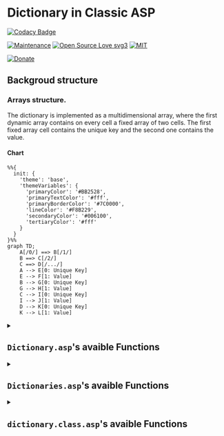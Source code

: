 # Dictionary in Classic ASP

[![Codacy Badge](https://app.codacy.com/project/badge/Grade/aadc6762a5a64808a2887afea2969e1d)](https://app.codacy.com/gh/R0mb0/Dictionary_classic_asp/dashboard?utm_source=gh&utm_medium=referral&utm_content=&utm_campaign=Badge_grade)

[![Maintenance](https://img.shields.io/badge/Maintained%3F-yes-green.svg)](https://github.com/R0mb0/Dictionary_classic_asp)
[![Open Source Love svg3](https://badges.frapsoft.com/os/v3/open-source.svg?v=103)](https://github.com/R0mb0/Dictionary_classic_asp)
[![MIT](https://img.shields.io/badge/License-MIT-blue.svg)](https://opensource.org/license/mit)

[![Donate](https://img.shields.io/badge/PayPal-Donate%20to%20Author-blue.svg)](http://paypal.me/R0mb0)

## Backgroud structure

### Arrays structure.
The dictionary is implemented as a multidimensional array, where the first dynamic array contains on every cell a fixed array of two cells. 
The first fixed array cell contains the unique key and the second one contains the value. 

#### Chart
```mermaid
%%{
  init: {
    'theme': 'base',
    'themeVariables': {
      'primaryColor': '#BB2528',
      'primaryTextColor': '#fff',
      'primaryBorderColor': '#7C0000',
      'lineColor': '#F8B229',
      'secondaryColor': '#006100',
      'tertiaryColor': '#fff'
    }
  }
}%%
graph TD;
    A[/0/] ==> B[/1/]
    B ==> C[/2/]
    C ==> D[/.../]
    A --> E[0: Unique Key]
    E --> F[1: Value]
    B --> G[0: Unique Key]
    G --> H[1: Value]
    C --> I[0: Unique Key]
    I --> J[1: Value]
    D --> K[0: Unique Key]
    K --> L[1: Value]
```

<details>
  <summary> 

 ## `Dictionary.asp`'s avaible Functions
  
  </summary>

- **Initialize an array as a dictionary** -> `get_initialized_dictionary()`
- **Add an element into a dictionary** -> `add_element_to_dictionary(key,value)`
- **Get value from key** -> `get_dictionary_value_from_key(key)`
- **Set value from key** -> `set_dictionary_value_from_key(key,value)`
- **Change a key into dictionary** -> `change_dictionary_key(old_key,new_key)`
- **Remove dictionary element from key** -> `remove_dictionary_element_from_index(idx)`
- **Remove dictionary element from index** -> `remove_dictionary_element_from_index(idx)`
- **Remove last element from dictionary** -> `remove_last_element_from_dictionary()`
- **Remove elements from dictionary using indices (pass to function an array with the indices)** -> `remove_dictionary_elements_from_indices(indices)`
- **Remove all elements with the same value from dictionary** -> `remove_dictionary_elements_from_value(value)`
- **Replace all value occurrences with a new value in dictionary** -> `replace_all_value_occurrences(old_value,new_value)`
- **Get key index from dictionary** -> `get_key_index_from_dictionary(key)`
- **Reset a dictionary** -> `get_initialized_dictionary()`
- **Get dictionary key from index** -> `get_dictionary_key_from_index(idx)`
- **Get first value index occurrence** -> `get_first_value_index_occurrence(value)`
- **Get all indices of a value** -> `get_all_value_indices(value)`
- **Check if a key has been used into dictionary** -> `check_if_key_has_been_used(key)`
- **Check if a value is present in the dictionary** -> `check_if_value_is_present(value)`
- **Get dictionary value from index** -> `get_dictionary_value_from_index(idx)`
- **Get dictionary dimension** -> `get_dictionary_dimension()`
- **Write a dictionary** -> `write_dictionary()`

## How to use: 

> From `Test.asp`

1. Create array and initialize it as dictionary
   ```
   <!--#include file="Dictionaries.asp"-->
   <%
   Dim dictionary
   dictionary = Array()
   dictionary = get_initialized_dictionary()
   ```
2. Pass the dictionary to functions for manage
   ```
   add_element_to_dictionary_array "0001","Ice ice baby"
   add_element_to_dictionary_array "0002","Dove lo vuoi tu"
   add_element_to_dictionary_array "0003","Hot shot"
   write_dictionary
   %>
   ```
</details>

<details>
  <summary> 

 ## `Dictionaries.asp`'s avaible Functions
  
  </summary>

- **Initialize an array as a dictionary** -> `get_initialized_dictionary()`
- **Add an element into a dictionary** -> `add_element_to_dictionary(dictionary,key,value)`
- **Get value from key** -> `get_dictionary_value_from_key(dictionary,key)`
- **Set value from key** -> `set_dictionary_value_from_key(dictionary,key,value)`
- **Change a key into dictionary** -> `change_dictionary_key(dictionary,old_key,new_key)`
- **Remove dictionary element from key** -> `remove_dictionary_element_from_index(dictionary,idx)`
- **Remove dictionary element from index** -> `remove_dictionary_element_from_index(dictionary,idx)`
- **Remove last element from dictionary** -> `remove_last_element_from_dictionary(dictionary)`
- **Remove elements from dictionary using indices (pass to function an array with the indices)** -> `remove_dictionary_elements_from_indices(dictionary,indices)`
- **Remove all elements with the same value from dictionary** -> `remove_dictionary_elements_from_value(dictionary,value)`
- **Replace all value occurrences with a new value in dictionary** -> `replace_all_value_occurrences(dictionary,old_value,new_value)`
- **Get key index from dictionary** -> `get_key_index_from_dictionary(dictionary,key)`
- **Reset a dictionary** -> `get_initialized_dictionary()`
- **Get dictionary key from index** -> `get_dictionary_key_from_index(dictionary,idx)`
- **Get first value index occurrence** -> `get_first_value_index_occurrence(dictionary,value)`
- **Get all indices of a value** -> `get_all_value_indices(dictionary,value)`
- **Check if a key has been used into dictionary** -> `check_if_key_has_been_used(dictionary,key)`
- **Check if a value is present in the dictionary** -> `check_if_value_is_present(dictionary,value)`
- **Get dictionary value from index** -> `get_dictionary_value_from_index(dictionary,idx)`
- **Get dictionary dimension** -> `get_dictionary_dimension(dictionary)`
- **Write a dictionary** -> `write_dictionary(dictionary)`

## How to use: 

> From `Test.asp`

1. Create array and initialize it as dictionary
   ```
   <!--#include file="Dictionary.asp"-->
   <%
   Dim dictionary
   dictionary = Array()
   dictionary = get_initialized_dictionary()
   ```
2. Pass the dictionary to functions for manage
   ```
   add_element_to_dictionary_array dictionary,"0001","Ice ice baby"
   add_element_to_dictionary_array dictionary,"0002","Dove lo vuoi tu"
   add_element_to_dictionary_array dictionary,"0003","Hot shot"
   write_dictionary dictionary
   %>
   ```
   </details>

<details>
  <summary> 

## `dictionary.class.asp`'s avaible Functions
  
  </summary>

- **Add an element into a dictionary** -> `add_element(key,value)`
- **Get value from key** -> `get_value_from_key(key)`
- **Set value from key** -> `set_value_from_key(key,value)`
- **Change a key into dictionary** -> `change_key(old_key,new_key)`
- **Remove dictionary element from key** -> `remove_element_from_index(idx)`
- **Remove dictionary element from index** -> `remove_element_from_index(idx)`
- **Remove last element from dictionary** -> `remove_last_element(dictionary)`
- **Remove elements from dictionary using indices (pass to function an array with the indices)** -> `remove_elements_from_indices(indices)`
- **Remove all elements with the same value from dictionary** -> `remove_elements_from_value(value)`
- **Replace all value occurrences with a new value in dictionary** -> `replace_all_value_occurrences(old_value,new_value)`
- **Get key index from dictionary** -> `get_key_index(key)`
- **Reset a dictionary** -> Re-initialize the object
- **Get dictionary key from index** -> `get_key_from_index(idx)`
- **Get first value index occurrence** -> `get_first_value_index_occurrence(value)`
- **Get all indices of a value** -> `get_all_value_indices(value)`
- **Check if a key has been used into dictionary** -> `check_if_key_has_been_used(key)`
- **Check if a value is present in the dictionary** -> `check_if_value_is_present(value)`
- **Get dictionary value from index** -> `get_value_from_index(idx)`
- **Get dictionary dimension** -> `get_dimension()`
- **Write a dictionary** -> `write()`

## How to use: 

> From `Test.asp`

1. Initialize the class
  ```
  <%@LANGUAGE="VBSCRIPT"%>
  <!--#include file="dictionary.class.asp"-->
  <%
      Dim dic
      Set dic = new dictionary
  ```
2. Use the class
  ```
  dic.add_element "0001","Ice ice baby"
  dic.add_element "0002","Dove lo vuoi tu"
  dic.add_element "0003","Hot shot"
  dic.add_element "0004","7 minuti in paradiso"
  dic.add_element "0005","Dimmi dove e quando"
  dic.add_element "0006","Balla per me"
  dic.add_element "0007","Nudi e crudi"
  dic.add_element "0008","Obbligo o verita'"
  dic.add_element "0009","Sotto il vestito, niente"
  dic.add_element "0010","Colazione a letto "
  dic.add_element "0011","Luce dei miei occhi"
  dic.add_element "0012","Comprami un giocattolo"
  dic.add_element "0013","Facciamo pace"
  dic.add_element "0014","Less is more"
  dic.add_element "0015","call me baby"
  dic.add_element "0016","Pensaci tu"
  dic.add_element "0017","Souvenir d'amour"
  dic.add_element "0018","Proca a prendermi"
  dic.add_element "0019","Meet me at the hotel"
  dic.add_element "0020","Sexy movie night"
  dic.add_element "0021","Doccia bollente"
  dic.add_element "0022","Blind date"
  dic.add_element "0023","Oggi voglio..."
  dic.add_element "0024","Nuovo blocchetto"
  dic.write()
  %>
  ```
</details>
